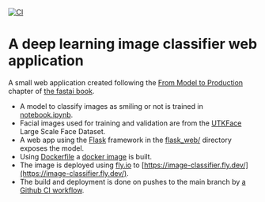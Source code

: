 [![CI](https://github.com/fornwall/first-image-classifier/actions/workflows/ci.yml/badge.svg)](https://github.com/fornwall/first-image-classifier/actions/workflows/ci.yml)

# A deep learning image classifier web application
A small web application created following the [From Model to Production](https://github.com/fastai/fastbook/blob/master/02_production.ipynb) chapter of [the fastai book](https://github.com/fastai/fastbook).

- A model to classify images as smiling or not is trained in [notebook.ipynb](notebook.ipynb).
- Facial images used for training and validation are from the [UTKFace](https://susanqq.github.io/UTKFace/) Large Scale Face Dataset.
- A web app using the [Flask](https://flask.palletsprojects.com/) framework in the [flask_web/](flask_web/) directory exposes the model.
- Using [Dockerfile](flask_web/Dockerfile) a [docker image](https://hub.docker.com/r/fredrikfornwall/first-image-classifier) is built.
- The image is deployed using [fly.io](https://fly.io) to [https://image-classifier.fly.dev/](https://image-classifier.fly.dev/).
- The build and deployment is done on pushes to the main branch by [a Github CI workflow](.github/workflows/ci.yml).
